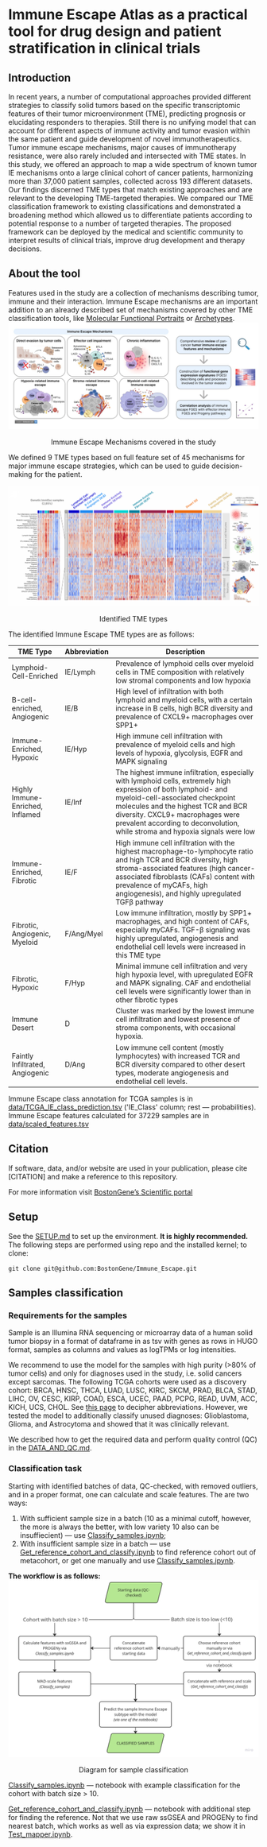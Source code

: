 # Immune Escape Atlas as a practical tool for drug design and patient stratification in clinical trials

## Introduction

In recent years, a number of computational approaches provided different strategies to classify solid tumors based on the specific transcriptomic features of their tumor microenvironment (TME), predicting prognosis or elucidating responders to therapies. Still there is no unifying model that can account for different aspects of immune activity and tumor evasion within the same patient and guide development of novel immunotherapeutics. Tumor immune escape mechanisms, major causes of immunotherapy resistance, were also rarely included and intersected with TME states. In this study, we offered an approach to map a wide spectrum of known tumor IE mechanisms onto a large clinical cohort of cancer patients, harmonizing more than 37,000 patient samples, collected across 193 different datasets. Our findings discerned TME types that match existing approaches and are relevant to the developing TME-targeted therapies. We compared our TME classification framework to existing classifications and demonstrated a broadening method which allowed us to differentiate patients according to potential response to a number of targeted therapies. The proposed framework can be deployed by the medical and scientific community to interpret results of clinical trials, improve drug development and therapy decisions. 

## About the tool

Features used in the study are a collection of mechanisms describing tumor, immune and their interaction. Immune Escape mechanisms are an important addition to an already described set of mechanisms covered by other TME classification tools, like  [Molecular Functional Portraits](https://pubmed.ncbi.nlm.nih.gov/34019806/) or [Archetypes](https://pubmed.ncbi.nlm.nih.gov/34963056/).
![Immune_Escape_mechanisms](pics/Immune_Escape_mechanisms.jpg) 
<p align="center">Immune Escape Mechanisms covered in the study</p>
We defined 9 TME types based on full feature set of 45 mechanisms for major immune escape strategies, which can be used to guide decision-making for the patient.

![IE_clustering](pics/IE_clustering.png)  
<p align="center">Identified TME types</p>
The identified Immune Escape TME types are as follows:

| TME Type                         | Abbreviation | Description                                                                                                                                                                                                                                                                                                  |
| -------------------------------- | ------------ | ------------------------------------------------------------------------------------------------------------------------------------------------------------------------------------------------------------------------------------------------------------------------------------------------------------ |
| Lymphoid-Cell-Enriched           | IE/Lymph     | Prevalence of lymphoid cells over myeloid cells in TME composition with relatively low stromal components and low hypoxia                                                                                                                                                                                    |
| B-cell-enriched, Angiogenic      | IE/B         | High level of infiltration with both lymphoid and myeloid cells, with a certain increase in B cells, high BCR diversity and prevalence of CXCL9+ macrophages over SPP1+                                                                                                                                      |
| Immune-Enriched, Hypoxic         | IE/Hyp       | High immune cell infiltration with prevalence of myeloid cells and high levels of hypoxia, glycolysis, EGFR and MAPK signaling                                                                                                                                                                               |
| Highly Immune-Enriched, Inflamed | IE/Inf       | The highest immune infiltration, especially with lymphoid cells, extremely high expression of both lymphoid- and myeloid-cell-associated checkpoint molecules and the highest TCR and BCR diversity. CXCL9+ macrophages were prevalent according to deconvolution, while stroma and hypoxia signals were low |
| Immune-Enriched, Fibrotic        | IE/F         | High immune cell infiltration with the highest macrophage-to-lymphocyte ratio and high TCR and BCR diversity, high stroma-associated features (high cancer-associated fibroblasts (CAFs) content with prevalence of myCAFs, high angiogenesis), and highly upregulated TGFβ pathway                          |
| Fibrotic, Angiogenic, Myeloid    | F/Ang/Myel   | Low immune infiltration, mostly by SPP1+ macrophages, and high content of CAFs, especially myCAFs. TGF-β signaling was highly upregulated, angiogenesis and endothelial cell levels were increased in this TME type                                                                                          |
| Fibrotic, Hypoxic                | F/Hyp        | Minimal immune cell infiltration and very high hypoxia level, with upregulated EGFR and MAPK signaling. CAF and endothelial cell levels were significantly lower than in other fibrotic types                                                                                                                |
| Immune Desert                    | D            | Cluster was marked by the lowest immune cell infiltration and lowest presence of stroma components, with occasional hypoxia.                                                                                                                                                                                 |
| Faintly Infiltrated, Angiogenic  | D/Ang        | Low immune cell content (mostly lymphocytes) with increased TCR and BCR diversity compared to other desert types, moderate angiogenesis and endothelial cell levels.                                                                                                                                         |

Immune Escape class annotation for TCGA samples is in [data/TCGA_IE_class_prediction.tsv](data/TCGA_IE_class_prediction.tsv) ('IE_Class' column; rest — probabilities). Immune Escape features calculated for 37229 samples are in [data/scaled_features.tsv](data/scaled_features.tsv) 

## Citation
If software, data, and/or website are used in your publication, please cite [CITATION] and make a reference to this repository.

For more information visit [BostonGene’s Scientific portal](https://science.bostongene.com/tumor-portrait/)
## Setup
See the [SETUP.md](SETUP.md) to set up the environment. **It is highly recommended.** The following steps are performed using repo and the installed kernel; to clone:

    git clone git@github.com:BostonGene/Immune_Escape.git

## Samples classification

### Requirements for the samples
Sample is an Illumina RNA sequencing or microarray data of a human solid tumor biopsy in a format of dataframe in as tsv with genes as rows in HUGO format, samples as columns and values as logTPMs or log intensities. 

We recommend to use the model for the samples with high purity (>80% of tumor cells) and only for diagnoses used in the study, i.e. solid cancers except sarcomas. The following TCGA cohorts were used as a discovery cohort: BRCA, HNSC, THCA, LUAD, LUSC, KIRC, SKCM, PRAD, BLCA, STAD, LIHC, OV, CESC, KIRP, COAD, ESCA, UCEC, PAAD, PCPG, READ, UVM, ACC, KICH, UCS, CHOL. See [this page](https://gdc.cancer.gov/resources-tcga-users/tcga-code-tables/tcga-study-abbreviations) to decipher abbreviations. However, we tested the model to additionally classify unused diagnoses: Glioblastoma, Glioma, and Astrocytoma and showed that it was clinically relevant. 

We described how to get the required data and perform quality control (QC) in the [DATA_AND_QC.md](DATA_AND_QC.md).
### Classification task

Starting with identified batches of data, QC-checked, with removed outliers, and in a proper format, one can calculate and scale features. The are two ways: 
1) With sufficient sample size in a batch (10 as a minimal cutoff, however, the more is always the better, with low variety 10 also can be insuffiecient) — use [Classify_samples.ipynb](Classify_samples.ipynb);
2) With insufficient sample size in a batch — use [Get_reference_cohort_and_classify.ipynb](Get_reference_cohort_and_classify.ipynb) to find reference cohort out of metacohort, or get one manually and use [Classify_samples.ipynb](Classify_samples.ipynb).

**The workflow is as follows:**
![Classification_workflow](pics/Classification_workflow.png)  
<p align="center">Diagram for sample classification</p>

[Classify_samples.ipynb](Classify_samples.ipynb) — notebook with example classification for the cohort with batch size > 10.

[Get_reference_cohort_and_classify.ipynb](Get_reference_cohort_and_classify.ipynb) — notebook with additional step for finding the reference. Not that we use raw ssGSEA and PROGENy to find nearest batch, which works as well as via expression data; we show it in [Test_mapper.ipynb](Test_mapper.ipynb).

